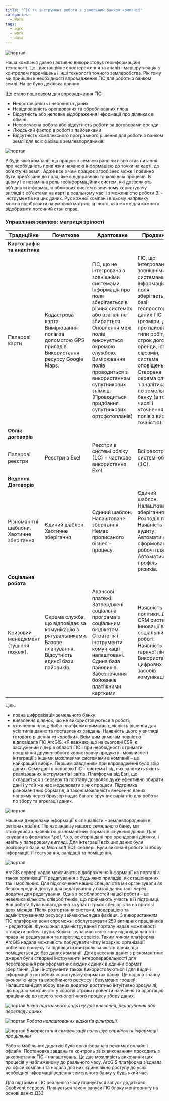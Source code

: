 ```yaml
---
title: "ГІС як інструмент роботи з земельним банком компанії"
categories:
  - Work
tags:
  - agro
  - work
  - data
---
```


![портал](https://github.com/SergeyShchus/SergeyShchus.github.io/blob/master/images/%D0%93%D0%86%D0%A1%20%D1%8F%D0%BA%20%D1%96%D0%BD%D1%81%D1%82%D1%80%D1%83%D0%BC%D0%B5%D0%BD%D1%82%20%D1%80%D0%BE%D0%B1%D0%BE%D1%82%D0%B8%20%D0%B7%20%D0%B7%D0%B5%D0%BC%D0%B5%D0%BB%D1%8C%D0%BD%D0%B8%D0%BC%20%D0%B1%D0%B0%D0%BD%D0%BA%D0%BE%D0%BC%20%D0%BA%D0%BE%D0%BC%D0%BF%D0%B0%D0%BD%D1%96%D1%97.jpg?raw=true)

Наша компанія давно і активно використовує геоінформаційні технології. Це і дистанційне спостереження та аналіз і маршрутизація з контролем переміщень і інші технології точного землеробства. Рік тому ми прийшли к необхідності впровадження ГІС для роботи з банком землі. На це було декілька причин.

Що стало поштовхом для впровадження ГІС:

-	Недостовірність і неповнота даних
-	Невідповідність орендованих та оброблюваних площ
-	Відсутність або неповне відображення інформації про ділянках в обміні
-	Несвоєчасна робота або відсутність роботи за договорами оренди
-	Людський фактор в роботі з пайовиками
-	Відсутність комплексного програмного рішення для роботи з банком землі для всіх фахівців землевпорядників.



![портал](https://github.com/SergeyShchus/SergeyShchus.github.io/blob/master/images/%D1%82%D0%B8%D0%BF%D0%BE%D0%B2%D0%B8%D0%B9%20%D0%B1%D0%B0%D0%BD%D0%BA.png?raw=true)

У будь-якій компанії, що працює з землею рано чи пізно стає питання про необхідність прив'язки наявною інформацією до точки на карті, до об'єкту на землі. Адже все з чим працює агробізнес може і повинно бути прив'язане до поля, яке є відправною точкою всіх процесів. В цьому і є незамінна роль геоінформаційних систем, які дозволяють об'єднати інформацію облікових систем в звичному користувачу вигляді з об'єктами на карті в реальному часі і з можливістю роботи BI - інструментів на цих даних. Рух кожної компанії в цьому напрямку можна відобразити на умовній матриці зрілості, яка може для кожного відобразити поточний стан справ.

### Управління землею: матриця зрілості

| Традиційне    |     Початкове   |     Адаптоване    |    Продвинуте |     Перспективне |
|---|---|---|---|---|
| **Картографія та аналітика** |  |  |  |  |
|     Паперові карти    |     Кадастрова карта.  Вимірювання полів  за допомогою GPS  приладів.  Використання ресурсу  Google Maps.    |     ГІС, що не інтегрована з  зовнішніми системами. Інформація про поля    зберігається в різних  системах або взагалі  не збирається.     Оновлення меж полів  виконується окремою  службою.  Вимірювання полів    проводиться з  використанням  супутникових знімків.  (Проводиться придбання  супутникових ортофотопланів)    |     ГІС, що  інтегрована з  зовнішніми   системами.      Вся інформація про поля  зберігається в базі  геопросторових даних  ГІС (розміри,   дані про пайовиків, типи робіт,  строк договорів  оренди, історія сівозмін,  система оповіщень).  Створена окрема служба  з аналітиками по  земельному банку    (в тому числі і уточнення  меж полів з високою  точністю).    |     BI.     Інтерактивні інформаційні  панелі, як екрани особистого чи сумісного доступу до даних. Візуалізація всіх  процесів роботи з полями.    |
| **Облік договорів** |  |  |  |  |
|     Паперові реєстри    |     Реєстри в Exel    |     Реєстри в системі обліку (1С)  + часткове використання Exel    |     Всі реєстри в системі  обліку (1С).    |     BI інтерфейс.    |
| **Ведення Договорів** |  |  |  |  |
|     Різноманітні шаблони.  Хаотичне зберігання    |     Єдиний шаблон.  Хаотичне зберігання    |     Єдиний шаблон.  Налаштоване зберігання.  Немає прописаного бізнес  –   процесу.    |     Єдиний шаблон.  Налаштоване зберігання.  Розподіл прав.  Наявність аудиту.   Автоматично сформовані  робочі плани.  Автоматичний профіль ризиків.    |     Мобільні рішення.  (використання чат-ботів  для створення договорів.) Створення аварійних сигналів  і системи аналізу рисків.    |
| **Соціальна робота** |  |  |  |  |
|     Кризовий менеджмент  (тушіння пожеж).    |     Окрема служба, що  відповідає за комунікацію  з рятувальниками. Базове   планування.  Відсутність єдиної  бази пайовиків.    |     Авансові платежі.  Затверджені соціальна  програма з соціальним  бюджетом.    Стратегія і інструменти комунікації налаштовані.  Єдина база пайовиків.    Забезпечення бойовиків платіжними картками    |     Наявність PR політики. Діюча CRM система. Інновації в   соціальній роботі.  Наявність гарячої лінії.  Використання цифрових засобів комунікації    |     Бізнес – аналітика.     Мобільні рішення     Big Data     Оцінка ризиків.    |

Ціль:
- повна цифровізація земельного банку; 
- виявлення ділянок, що не використовуються в роботі; 
- уточнення площ;
Вибір платформи вимагав цілісність рішення для усіх типів даних та поставлених завдань. Наявність цього у вигляді готового рішення «з коробки». Всім цим вимогам повністю відповідала ГІС ArcGIS. «Я вважаю, що на сьогодні ESRI є заслужений лідер в області ГІС і при необхідності отримати поєднання дружелюбного користувачу продукту і можливості інтеграції  з іншими можливими системами в компанії – це найкращий вибір».
Першим завданням при впровадженні було збір даних. Саме дані є основою ГІС - системи і від них залежить якість реалізованих інструментів і звітів.  Платформа від Esri, що складається з серверу та порталу дозволяє дуже ефективно збирати дані і у той же час моделювати з них процеси. Підтримка різноманітних форматів, а також можливість внесення даних напряму через браузер надає багато зручних варіантів для роботи по збору та агрегації даних.


![портал](https://github.com/SergeyShchus/SergeyShchus.github.io/blob/master/images/%D0%97%D0%91%D0%86%D0%A0%20%D0%94%D0%90%D0%9D%D0%98%D0%A5.jpg?raw=true)


Нашими джерелами інформації є спеціалісти – землевпорядники в регіонах країни. Під час аналізу нашого земельного банку ми стикнулися з наявністю різноманітних форматів існуючих даних. Дані існували в форматах *.pdf, *.xls, векторні дані про орендовані ділянки, і навіть у паперовому вигляді. 
Для інтеграції всіх цих даних були розгорнуті бази на Microsoft SQL сервері. Були виконані роботи зі збору інформації, її тестування, валідації та поміщення.



![портал](https://github.com/SergeyShchus/SergeyShchus.github.io/blob/master/images/%D0%97%D0%91%D0%86%D0%A0%20%D0%94%D0%90%D0%9D%D0%98%D0%A5%202.jpg?raw=true)

ArcGIS сервер надає можливість відображення інформації на порталі а також організації її редагування з будь яких приладів, як стаціонарних так і мобільних. Для підключення наших спеціалістів ми організували як безпосередній доступ для редагування у базах даних так і через додатки для редагування. Одна з особливостей нашої роботи – це невелика кількість співробітників, що приймають участь в її підтримці. Вся робота була налагоджена за участі трьох спеціалістів на протязі двох місяців. Після розгортання системи, модераціею та адмініструванням ресурсу займаються два фахівця. З використанням ГІС платформи вони спроможні обслуговувати 250 активних працівників - редакторів. Функціонал адміністрування порталу надав можливості створити робочі групи. Кожна група має свою зону відповідальності і права на редагування та перегляд сервісів. Таким чином платформа   ArcGIS надала можливість побудувати чітку ієрархію організації робочого процесу та підвищити контроль за якість даних, що поміщується до баз даних компанії. Для внесення даних з різноманітних джерел були створені інструменти інтероперабельності для перетворення різноформатних вхідних даних в єдиний формат зберігання. Дані інструменти також використовуються і для видачі інформації в потрібних користувачу форматах даних. Це надало значну економію часу та виробничого ресурсу і безумовно грошей. Налаштовані для збору даних додатки достатньо інтуїтивно зрозумілі, що надало можливість у короткі строки провести навчання та адаптацію працівників до нового технологічного процесу збору даних. 

![портал](https://github.com/SergeyShchus/SergeyShchus.github.io/blob/master/images/%D0%86%D0%9D%D0%A1%D0%A2%D0%A0%D0%A3%D0%9C%D0%95%D0%9D%D0%A2%D0%98.jpg?raw=true)
_Вікно портального додатку для внесення, редагування або перегляду даних_

![портал](https://github.com/SergeyShchus/SergeyShchus.github.io/blob/master/images/%D0%B2%D1%96%D0%B4%D0%B6%D0%B5%D1%82%D0%B8%20%D1%84%D1%96%D0%BB%D1%8C%D1%82%D1%80%D0%B0%D1%86%D1%96%D1%97..jpg?raw=true)
_Робота налаштованих віджетів фільтрації._


![портал](https://github.com/SergeyShchus/SergeyShchus.github.io/blob/master/images/%D0%B4%D1%96%D0%BB%D1%8F%D0%BD%D0%BA%D0%B8.jpg?raw=true)
_Використання символізації полегшує сприйняття інформації про ділянки_


Робота мобільних додатків була організована в режимах онлайн і офлайн. Постановка завдань та контроль за їх виконанням проходить з використання ГІС – налаштувань. Це дає можливість виконання цих процесів у наближеному до реального часу. 
ArcGIS платформа з’єднала усі офіси компанії та надала для них єдине вікно доступу до усієї необхідної інформації ведення земельного банку у будь який час.

Для підтримки ГІС реального часу планується запуск додатково GeoEvent серверу. 
Планується також запуск ГІС блоку моніторингу на основі даних ДЗЗ.

